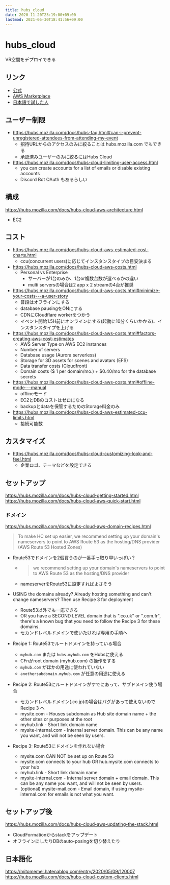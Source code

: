 ```yaml
---
title: hubs_cloud
date: 2020-11-20T23:19:00+09:00
lastmod: 2021-05-30T18:41:56+09:00
---
```


# hubs_cloud

VR空間をデプロイできる

## リンク

* [公式](https://hubs.mozilla.com/cloud)
* [AWS Marketplace](https://aws.amazon.com/marketplace/pp/B084WNGRRP)
* [日本語で試した人](https://mitomemel.hatenablog.com/entry/2020/05/09/120007)

## ユーザー制限

* <https://hubs.mozilla.com/docs/hubs-faq.html#can-i-prevent-unregistered-attendees-from-attending-my-event>
  * 招待URLからのアクセスのみに絞ることは hubs.mozilla.com でもできる
  * 承認済みユーザーのみに絞るにはHubs Cloud
* <https://hubs.mozilla.com/docs/hubs-cloud-limiting-user-access.html>
  * you can create accounts for a list of emails or disable existing accounts
  * Discord Bot OAuth もあるらしい

## 構成

<https://hubs.mozilla.com/docs/hubs-cloud-aws-architecture.html>

* EC2

## コスト

* <https://hubs.mozilla.com/docs/hubs-cloud-aws-estimated-cost-charts.html>
  * ccu(concurrent users)に応じてインスタンスタイプの目安決まる
* <https://hubs.mozilla.com/docs/hubs-cloud-aws-costs.html>
  * Personal vs Enterprise
    * サーバーが1台のみか、1台or複数台数が選べるかの違い
    * multi serversの場合は2 app x 2 streamの4台が推奨
* <https://hubs.mozilla.com/docs/hubs-cloud-aws-costs.html#minimize-your-costs---a-user-story>
  * 普段はオフラインにする
  * database pausingをONにする
  * CDNにCloudflare workerをつかう
  * イベント開始1.5H前にオンラインにする(起動に10分くらいかかる)、インスタンスタイプを上げる
* <https://hubs.mozilla.com/docs/hubs-cloud-aws-costs.html#factors-creating-aws-cost-estimates>
  * AWS Server Type on AWS EC2 instances
  * Number of servers
  * Database usage (Aurora serverless)
  * Storage for 3D assets for scenes and avatars (EFS)
  * Data transfer costs (Cloudfront)
  * Domain costs ($ 1 per domain/mo.) +  $0.40/mo for the database secrets
* <https://hubs.mozilla.com/docs/hubs-cloud-aws-costs.html#offline-mode---manual>
  * offlineモード
  * EC2とDBのコストはゼロになる
  * backupとdataを保管するためのStorage料金のみ
* <https://hubs.mozilla.com/docs/hubs-cloud-aws-estimated-ccu-limits.html>
  * 接続可能数

## カスタマイズ

* <https://hubs.mozilla.com/docs/hubs-cloud-customizing-look-and-feel.html>
  * 企業ロゴ、テーマなどを設定できる

## セットアップ

<https://hubs.mozilla.com/docs/hubs-cloud-getting-started.html>
<https://hubs.mozilla.com/docs/hubs-cloud-aws-quick-start.html>

### ドメイン

<https://hubs.mozilla.com/docs/hubs-cloud-aws-domain-recipes.html>

 > 
 > To make HC set up easier, we recommend setting up your domain's nameservers to point to AWS Route 53 as the hosting/DNS provider (AWS Route 53 Hosted Zones)

* Route53でドメインを2個買うのが一番手っ取り早いっぽい？
  
  * 
     > 
     > we recommend setting up your domain's nameservers to point to AWS Route 53 as the hosting/DNS provider
  
  * nameserverをRoute53に設定すればよさそう
* USING the domains already? Already hosting something and can't change nameservers? Then use Recipe 3 for deployment
  
  * Route53以外でも一応できる
  * OR you have a SECOND LEVEL domain that is ".co.uk" or ".com.fr", there's a known bug that you need to follow the Recipe 3 for these domains.
  * セカンドレベルドメインで使いたければ専用の手順へ
* Recipe 1: Route53でルートドメインを持っている場合
  
  * `myhub.com` または `hubs.myhub.com` をHubsに使える
  * CFnがroot domain (myhub.com) の操作をする
  * `myhub.com` がほかの用途に使われていない
  * `anothersubdomain.myhub.com` が任意の用途に使える
* Recipe 2: Route53にルートドメインがすでにあって、サブドメイン使う場合
  
  * セカンドレベルドメイン(.co.jp)の場合はバグがあって使えないのでRecipe 3 へ
  * mysite.com - Houses subdomain as Hub site domain name + the other sites or purposes at the root
  * myhub.link - Short link domain name
  * mysite-internal.com - Internal server domain. This can be any name you want, and will not be seen by users.
* Recipe 3: Route53にドメインを作れない場合
  
  * mysite.com CAN NOT be set up on Route 53
  * mysite.com connects to your hub OR hub.mysite.com connects to your hub
  * myhub.link - Short link domain name
  * mysite-internal.com - Internal server domain + email domain. This can be any name you want, and will not be seen by users.
  * (optional) mysite-mail.com - Email domain, if using mysite-internal.com for emails is not what you want.

## セットアップ後

<https://hubs.mozilla.com/docs/hubs-cloud-aws-updating-the-stack.html>

* CloudFormationからstackをアップデート
* オフラインにしたりDBのauto-posingを切り替えたり

## 日本語化

<https://mitomemel.hatenablog.com/entry/2020/05/09/120007>
<https://hubs.mozilla.com/docs/hubs-cloud-custom-clients.html>
